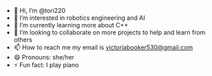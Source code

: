 - 👋 Hi, I’m @tori220
- 👀 I’m interested in robotics engineering and AI
- 🌱 I’m currently learning more about C++
- 💞️ I’m looking to collaborate on more projects to help and learn from others 
- 📫 How to reach me my email is victoriabooker530@gmail.com
- 😄 Pronouns: she/her
- ⚡ Fun fact: I play piano

<!---
tori220/tori220 is a ✨ special ✨ repository because its `README.md` (this file) appears on your GitHub profile.
You can click the Preview link to take a look at your changes.
--->
